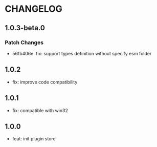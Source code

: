 # CHANGELOG

## 1.0.3-beta.0

### Patch Changes

- 56fb406e: fix: support types definition without specify esm folder

## 1.0.2

- fix: improve code compatibility

## 1.0.1

- fix: compatible with win32

## 1.0.0

- feat: init plugin store

